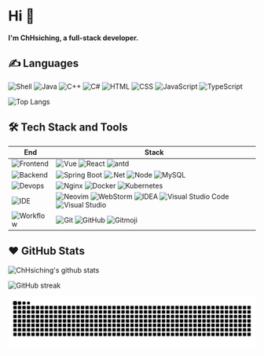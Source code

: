 # Hi 👋

**I'm ChHsiching, a full-stack developer.**

## ✍️ Languages

![Shell][shell] ![Java][java] ![C++][c++] ![C#][c#] ![HTML][html] ![CSS][css] ![JavaScript][javascript] ![TypeScript][typescript]

[shell]: https://img.shields.io/badge/Shell-1793D1?logo=arch-linux&logoColor=fff
[java]: https://img.shields.io/badge/Java-%23ED8B00.svg?logo=openjdk&logoColor=white
[c++]: https://img.shields.io/badge/C++-%2300599C.svg?logo=c%2B%2B&logoColor=white
[c#]: https://custom-icon-badges.demolab.com/badge/C%23-%23239120.svg?logo=cshrp&logoColor=white
[html]: https://img.shields.io/badge/HTML-%23E34F26.svg?logo=html5&logoColor=white
[css]: https://img.shields.io/badge/CSS-1572B6?logo=css3&logoColor=fff
[javascript]: https://img.shields.io/badge/JavaScript-F7DF1E?logo=javascript&logoColor=000
[typescript]: https://img.shields.io/badge/TypeScript-3178C6?logo=typescript&logoColor=fff


![Top Langs](https://github-readme-stats.vercel.app/api/top-langs/?username=ChHsiching&hide_border=true&layout=compact&theme=dracula&locale=en)

## 🛠️ Tech Stack and Tools

| End | Stack |
| --- | --- |
| ![Frontend][frontend] | ![Vue][vue] ![React][react] ![antd][antd]  |
| ![Backend][backend] | ![Spring Boot][springboot] ![.Net][.net] ![Node][node] ![MySQL][mysql] |
| ![Devops][devops] | ![Nginx][nginx] ![Docker][docker] ![Kubernetes][kubernetes] |
| ![IDE][ide] | ![Neovim][neovim] ![WebStorm][webstorm] ![IDEA][idea] ![Visual Studio Code][vscode] ![Visual Studio][visual-studio] |
| ![Workflow][workflow] | ![Git][git] ![GitHub][github] ![Gitmoji][gitmoji] |


[frontend]: https://img.shields.io/badge/-Frontend-black?style=flat
[vue]: https://img.shields.io/badge/Vue.js-4FC08D?logo=vuedotjs&logoColor=fff
[react]: https://img.shields.io/badge/React-%2320232a.svg?logo=react&logoColor=%2361DAFB
[antd]: https://img.shields.io/badge/-Ant_Design-0170fe?style=flat&logo=ant-design


[backend]: https://img.shields.io/badge/-Backend-black?style=flat
[springboot]: https://img.shields.io/badge/Spring%20Boot-6DB33F?logo=springboot&logoColor=fff
[node]: https://img.shields.io/badge/Node.js-6DA55F?logo=node.js&logoColor=white
[.net]: https://img.shields.io/badge/.NET-512BD4?logo=dotnet&logoColor=fff
[mysql]:https://img.shields.io/badge/MySQL-4479A1?logo=mysql&logoColor=fff 


[devops]: https://img.shields.io/badge/-Devops-black?style=flat
[nginx]: https://img.shields.io/badge/-Nginx-009639?style=flat&logo=nginx
[docker]: https://img.shields.io/badge/Docker-2496ED?logo=docker&logoColor=fff
[kubernetes]: https://img.shields.io/badge/Kubernetes-326CE5?logo=kubernetes&logoColor=fff


[ide]: https://img.shields.io/badge/-IDE-black?style=flat
[neovim]: https://img.shields.io/badge/Neovim-57A143?logo=neovim&logoColor=fff
[vscode]: https://custom-icon-badges.demolab.com/badge/Visual%20Studio%20Code-0078d7.svg?logo=vsc&logoColor=white
[webstorm]: https://img.shields.io/badge/WebStorm-000?logo=webstorm&logoColor=fff
[idea]: https://img.shields.io/badge/IntelliJIDEA-000000.svg?logo=intellij-idea&logoColor=white
[visual-studio]: https://custom-icon-badges.demolab.com/badge/Visual%20Studio-5C2D91.svg?&logo=visual-studio&logoColor=white


[workflow]: https://img.shields.io/badge/-Workflow-black?style=flat
[git]: https://img.shields.io/badge/Git-F05032?logo=git&logoColor=fff
[github]: https://img.shields.io/badge/-GitHub-black?style=flat&logo=github


[gitmoji]: https://img.shields.io/badge/-😜_Gitmoji-black?style=flat



## ❤️ GitHub Stats

![ChHsiching's github stats](https://github-readme-stats.vercel.app/api?username=ChHsiching&show_icons=true&theme=dracula&hide_border=true&locale=en)

![GitHub streak](https://streak-stats.demolab.com/?user=ChHsiching&theme=dracula&hide_border=true&mode=weekly&card_width=540&card_height=190)

<picture>
  <source media="(prefers-color-scheme: dark)" srcset="https://raw.githubusercontent.com/ChHsiching/ChHsiching/output/snake-dark.svg">
  <source media="(prefers-color-scheme: light)" srcset="https://raw.githubusercontent.com/ChHsiching/ChHsiching/output/snake.svg">
  <img alt="github contribution grid snake animation" src="https://raw.githubusercontent.com/ChHsiching/ChHsiching/output/snake-dark.svg">
</picture>

